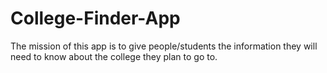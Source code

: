 # College-Finder-App
The mission of this app is to give people/students the information they will need to know about the college they plan to go to.
